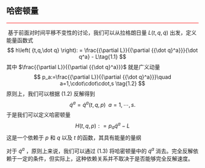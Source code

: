 ## 哈密顿量

<hr style="background:red;height:1px">

​	基于前面对时间平移不变性的讨论，我们可以从拉格朗日量 $L(t,q,\dot q)$ 出发，定义能量函数式
$$
h\left( {t,q,\dot q} \right): = \frac{{\partial L}}{{\partial {{\dot q}^a}}}{\dot q^a} - L\tag{1.1}
$$
其中 $\frac{{\partial L}}{{\partial {{\dot q}^a}}}$ 就是广义动量
$$
p_a:=\frac{{\partial L}}{{\partial {{\dot q}^a}}}\quad a=1,\cdot\cdot\cdot,s \tag{1.2}
$$
原则上，我们可以根据 $(1.2)$ 反解得到
$$
{{\dot q}^a} = {{\dot q}^a}\left( {t,q,p} \right)\;\;a = 1, \cdots ,s.\tag{1.3}
$$
于是我们可以定义哈密顿量
$$
H\left( {t,q,p} \right): = {p_a}{{\dot q}^a} - L\tag{1.4}
$$
这是一个依赖于 $p$ 和 $q$ 以及 $t$ 的函数，其具有能量的量纲

对于 $\dot q^a$ ，原则上来说，我们可以通过 $(1.3)$ 将哈密顿量中的 $\dot q^a$ 消去。完全反解依赖于一定的条件，但实际上，这种依赖关系并不取决于是否能够完全反解速度。



